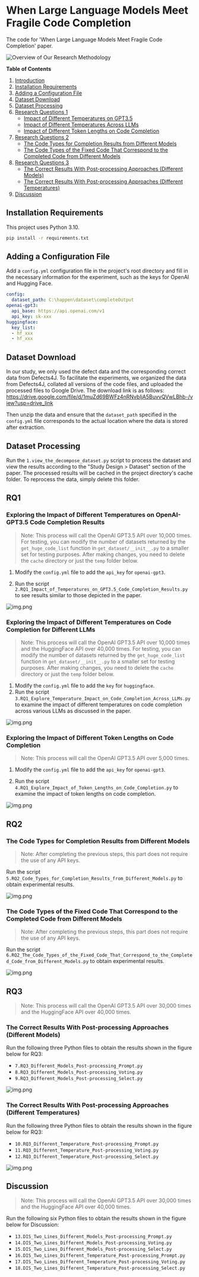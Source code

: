 # When Large Language Models Meet Fragile Code Completion

The code for 'When Large Language Models Meet Fragile Code Completion' paper.

![Overview of Our Research Methodology](doc/overview.png)


**Table of Contents**

1. [Introduction](#when-large-language-models-meet-fragile-code-completion)
2. [Installation Requirements](#installation-requirements)
3. [Adding a Configuration File](#adding-a-configuration-file)
4. [Dataset Download](#dataset-download)
5. [Dataset Processing](#dataset-processing)
6. [Research Questions 1](#rq1)
   - [Impact of Different Temperatures on GPT3.5](#exploring-the-impact-of-different-temperatures-on-openai-gpt35-code-completion-results)
   - [Impact of Different Temperatures Across LLMs](#exploring-the-impact-of-different-temperatures-on-code-completion-for-different-llms)
   - [Impact of Different Token Lengths on Code Completion](#exploring-the-impact-of-different-token-lengths-on-code-completion)
7. [Research Questions 2](#rq2)
   - [The Code Types for Completion Results from Different Models](#the-code-types-for-completion-results-from-different-models)
   - [The Code Types of the Fixed Code That Correspond to the Completed Code from Different Models](#the-code-types-of-the-fixed-code-that-correspond-to-the-completed-code-from-different-models)
8. [Research Questions 3](#rq3)
   - [The Correct Results With Post-processing Approaches (Different Models)](#the-correct-results-with-post-processing-approaches-different-models)
   - [The Correct Results With Post-processing Approaches (Different Temperatures)](#the-correct-results-with-post-processing-approaches-different-temperatures)
9. [Discussion](#discussion)



## Installation Requirements

This project uses Python 3.10.

```bash
pip install -r requirements.txt
```

## Adding a Configuration File

Add a `config.yml` configuration file in the project's root directory and fill in the necessary information for the experiment, such as the keys for OpenAI and Hugging Face.

```yml
config:
  dataset_path: C:\happen\dataset\completeOutput
openai-gpt3:
  api_base: https://api.openai.com/v1
  api_key: sk-xxx
huggingface:
  key_list:
  - hf_xxx
  - hf_xxx
```

## Dataset Download

In our study, we only used the defect data and the corresponding correct data from Defects4J. To facilitate the experiments, we organized the data from Defects4J, collated all versions of the code files, and uploaded the processed files to Google Drive. The download link is as follows: https://drive.google.com/file/d/1muZd69BWFz4nRNvbIjA5BuvvQVwLBhb-/view?usp=drive_link

Then unzip the data and ensure that the `dataset_path` specified in the `config.yml` file corresponds to the actual location where the data is stored after extraction.

## Dataset Processing

Run the `1.view_the_decompose_dataset.py` script to process the dataset and view the results according to the "Study Design > Dataset" section of the paper. The processed results will be cached in the project directory's cache folder. To reprocess the data, simply delete this folder.

## RQ1

### Exploring the Impact of Different Temperatures on OpenAI-GPT3.5 Code Completion Results

> Note: This process will call the OpenAI GPT3.5 API over 10,000 times. For testing, you can modify the number of datasets returned by the `get_huge_code_list` function in `get_dataset/__init__.py` to a smaller set for testing purposes. After making changes, you need to delete the `cache` directory or just the `temp` folder below.

1. Modify the `config.yml` file to add the `api_key` for `openai-gpt3`.

2. Run the script `2.RQ1_Impact_of_Temperatures_on_GPT3.5_Code_Completion_Results.py` to see results similar to those depicted in the paper.

![img.png](doc/RQ1_Impact_of_Temperatures_on_GPT3.5_Code_Completion_Results.png)


### Exploring the Impact of Different Temperatures on Code Completion for Different LLMs

> Note: This process will call the OpenAI GPT3.5 API over 10,000 times and the HuggingFace API over 40,000 times. For testing, you can modify the number of datasets returned by the `get_huge_code_list` function in `get_dataset/__init__.py` to a smaller set for testing purposes. After making changes, you need to delete the `cache` directory or just the `temp` folder below.

1. Modify the `config.yml` file to add the `key` for `huggingface`.
2. Run the script `3.RQ1_Explore_Temperature_Impact_on_Code_Completion_Across_LLMs.py` to examine the impact of different temperatures on code completion across various LLMs as discussed in the paper.

![img.png](doc/RQ1_Explore_Temperature_Impact_on_Code_Completion_Across_LLMs.png)

### Exploring the Impact of Different Token Lengths on Code Completion

> Note: This process will call the OpenAI GPT3.5 API over 5,000 times.

1. Modify the `config.yml` file to add the `api_key` for `openai-gpt3`.

2. Run the script `4.RQ1_Explore_Impact_of_Token_Lengths_on_Code_Completion.py` to examine the impact of token lengths on code completion.


![img.png](doc/RQ1_Explore_Impact_of_Token_Lengths_on_Code_Completion.png)


## RQ2

### The Code Types for Completion Results from Different Models

> Note: After completing the previous steps, this part does not require the use of any API keys.

Run the script `5.RQ2_Code_Types_for_Completion_Results_from_Different_Models.py` to obtain experimental results.

![img.png](doc/RQ2_Code_Types_for_Completion_Results_from_Different_Models.png)
### The Code Types of the Fixed Code That Correspond to the Completed Code from Different Models

> Note: After completing the previous steps, this part does not require the use of any API keys.

Run the script `6.RQ2_The_Code_Types_of_the_Fixed_Code_That_Correspond_to_the_Completed_Code_from_Different_Models.py` to obtain experimental results.

![img.png](doc/RQ2_The_Code_Types_of_the_Fixed_Code_That_Correspond_to_the_Completed_Code_from_Different_Models.png)



## RQ3

> Note: This process will call the OpenAI GPT3.5 API over 30,000 times and the HuggingFace API over 40,000 times. 


### The Correct Results With Post-processing Approaches (Different Models)
Run the following three Python files to obtain the results shown in the figure below for RQ3:
- `7.RQ3_Different_Models_Post-processing_Prompt.py`
- `8.RQ3_Different_Models_Post-processing_Voting.py`
- `9.RQ3_Different_Models_Post-processing_Select.py`

![img.png](doc/RQ3_Different_Models_Post-processing.png)


### The Correct Results With Post-processing Approaches (Different Temperatures)

Run the following three Python files to obtain the results shown in the figure below for RQ3:
- `10.RQ3_Different_Temperature_Post-processing_Prompt.py`
- `11.RQ3_Different_Temperature_Post-processing_Voting.py`
- `12.RQ3_Different_Temperature_Post-processing_Select.py`

![img.png](doc/RQ3_Different_Temperature_Post-processing.png)

## Discussion

> Note: This process will call the OpenAI GPT3.5 API over 30,000 times and the HuggingFace API over 40,000 times. 


Run the following six Python files to obtain the results shown in the figure below for Discussion:
- `13.DIS_Two_Lines_Different_Models_Post-processing_Prompt.py`
- `14.DIS_Two_Lines_Different_Models_Post-processing_Voting.py`
- `15.DIS_Two_Lines_Different_Models_Post-processing_Select.py`
- `16.DIS_Two_Lines_Different_Temperature_Post-processing_Prompt.py`
- `17.DIS_Two_Lines_Different_Temperature_Post-processing_Voting.py`
- `18.DIS_Two_Lines_Different_Temperature_Post-processing_Select.py`




